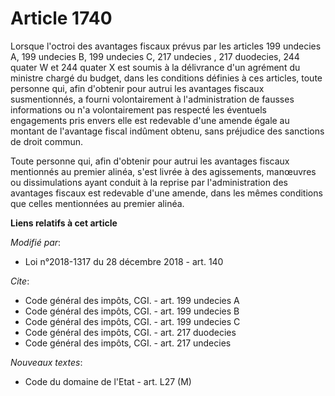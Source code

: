# Article 1740

Lorsque l'octroi des avantages fiscaux prévus par les articles 199 undecies A, 199 undecies B, 199 undecies C, 217 undecies ,
217 duodecies, 244 quater W et 244 quater X est soumis à la délivrance d'un agrément du ministre chargé du budget, dans les
conditions définies à ces articles, toute personne qui, afin d'obtenir pour autrui les avantages fiscaux susmentionnés, a
fourni volontairement à l'administration de fausses informations ou n'a volontairement pas respecté les éventuels engagements
pris envers elle est redevable d'une amende égale au montant de l'avantage fiscal indûment obtenu, sans préjudice des
sanctions de droit commun.

Toute personne qui, afin d'obtenir pour autrui les avantages fiscaux mentionnés au premier alinéa, s'est livrée à des
agissements, manœuvres ou dissimulations ayant conduit à la reprise par l'administration des avantages fiscaux est redevable
d'une amende, dans les mêmes conditions que celles mentionnées au premier alinéa.

**Liens relatifs à cet article**

_Modifié par_:

  - Loi n°2018-1317 du 28 décembre 2018 - art. 140

_Cite_:

  - Code général des impôts, CGI. - art. 199 undecies A
  - Code général des impôts, CGI. - art. 199 undecies B
  - Code général des impôts, CGI. - art. 199 undecies C
  - Code général des impôts, CGI. - art. 217 duodecies
  - Code général des impôts, CGI. - art. 217 undecies

_Nouveaux textes_:

  - Code du domaine de l'Etat - art. L27 (M)
